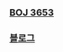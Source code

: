 ### [BOJ 3653](https://www.acmicpc.net/problem/3653)  
### [블로그](https://lotuslee.tistory.com/135)  
